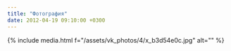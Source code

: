 ```yaml
---
title: "Фотография"
date: 2012-04-19 09:10:00 +0300
---
```



{% include media.html f="/assets/vk_photos/4/x_b3d54e0c.jpg" alt="" %}
